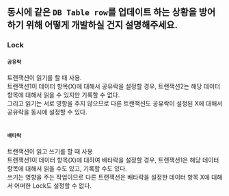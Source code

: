 ## 동시에 같은 `DB Table row`를 업데이트 하는 상황을 방어하기 위해 어떻게 개발하실 건지 설명해주세요.



### Lock
#### `공유락` 
트랜잭션이 읽기를 할 때 사용.<br>
트랜잭션1이 데이터 항목(X)에 대해서 공유락을 설정할 경우, 트랜잭션2는 해당 데이터 항목에 대해서 읽을 수 있지만 기록할 수 없다.<br>
그리고 읽기는 서로 영향을 주지 않으므로 다른 트랜잭션도 공유락이 설정된 X에 대해서 공유락을 동시에 설정할 수 있다.<br>
<br>
#### `배타락`
트랜잭션이 읽고 쓰기를 할 때 사용<br>
트랜잭션1이 데이터 항목(X)에 대하여 배타락을 설정할 경우, 트랜잭션1은 해당 데이터 항목에 대해서 읽을 수도 있고, 기록할 수도 있다.<br>
쓰기는 영향을 주는 작업이므로 다른 트랜잭션은 배타락을 설정한 데이터 항목 X에 대해서 어떠한 Lock도 설정할 수 없다.
<br>

[//]: # (#### 공유락과)

[//]: # ()
[//]: # ()
[//]: # (<br>)

[//]: # (<br>)

[//]: # ()
[//]: # (동시에 같은 DB Table row를 업데이트하면 Deadlock&#40;교착상태&#41;이 발생한다. 이 교착상태의 원인은 4가지이다.)

[//]: # (1. 상호배제&#40;Mutual Exclusion&#41; : 한 번에 한개의 프로세스만이 공유자원을 사용할 수 있다.)

[//]: # (2. 점유와 대기&#40;Hold and Wait&#41; : 최소한 하나의 자원을 점유하고 있으면서 다른 프로세스에 할당되어 사용되고 있는 자원을 추가로 점유하기 위해 대기하는 프로세스가 있어야 한다.)

[//]: # (3. 비선점&#40;Non-preemption&#41; : 다른 프로세스에 할당된 자원은 사용이 끝날 때까지 강제로 빼앗을 수 없어야 한다.)

[//]: # (4. 환형 대기&#40;Circular Wait&#41; : 공유자원과 공유자원을 사용하기 위해 대기하는 프로세스들이 원형으로 구성되어 있어 자신에게 할당된 자원을 점유하면서 앞이나 뒤에 있는 프로세스의 자원을 요구한다.)

[//]: # (<br>)
